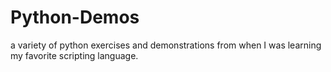 # Python-Demos
a variety of python exercises and demonstrations from when I was learning my favorite scripting language.
